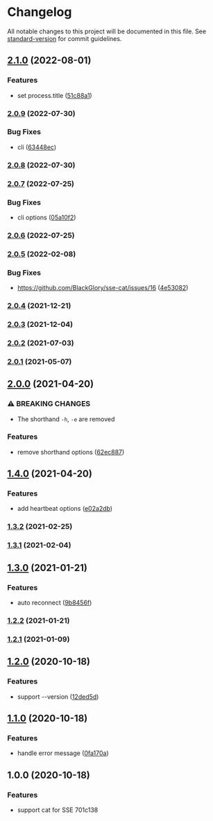 # Changelog

All notable changes to this project will be documented in this file. See [standard-version](https://github.com/conventional-changelog/standard-version) for commit guidelines.

## [2.1.0](https://github.com/BlackGlory/sse-cat/compare/v2.0.9...v2.1.0) (2022-08-01)


### Features

* set process.title ([51c88a1](https://github.com/BlackGlory/sse-cat/commit/51c88a1770e3d258e5662b496c53dfc2e28c574d))

### [2.0.9](https://github.com/BlackGlory/sse-cat/compare/v2.0.8...v2.0.9) (2022-07-30)


### Bug Fixes

* cli ([63448ec](https://github.com/BlackGlory/sse-cat/commit/63448ec4958484a5430f6c6066e252356f9197c8))

### [2.0.8](https://github.com/BlackGlory/sse-cat/compare/v2.0.7...v2.0.8) (2022-07-30)

### [2.0.7](https://github.com/BlackGlory/sse-cat/compare/v2.0.6...v2.0.7) (2022-07-25)


### Bug Fixes

* cli options ([05a10f2](https://github.com/BlackGlory/sse-cat/commit/05a10f286120ed8533677363d2d448f6fad0eaab))

### [2.0.6](https://github.com/BlackGlory/sse-cat/compare/v2.0.5...v2.0.6) (2022-07-25)

### [2.0.5](https://github.com/BlackGlory/sse-cat/compare/v2.0.4...v2.0.5) (2022-02-08)


### Bug Fixes

* https://github.com/BlackGlory/sse-cat/issues/16 ([4e53082](https://github.com/BlackGlory/sse-cat/commit/4e53082984ed83f0f6d5fc9fde0628d313d022a2))

### [2.0.4](https://github.com/BlackGlory/sse-cat/compare/v2.0.3...v2.0.4) (2021-12-21)

### [2.0.3](https://github.com/BlackGlory/sse-cat/compare/v2.0.2...v2.0.3) (2021-12-04)

### [2.0.2](https://github.com/BlackGlory/sse-cat/compare/v2.0.1...v2.0.2) (2021-07-03)

### [2.0.1](https://github.com/BlackGlory/sse-cat/compare/v2.0.0...v2.0.1) (2021-05-07)

## [2.0.0](https://github.com/BlackGlory/sse-cat/compare/v1.4.0...v2.0.0) (2021-04-20)


### ⚠ BREAKING CHANGES

* The shorthand `-h`, `-e` are removed

### Features

* remove shorthand options ([62ec887](https://github.com/BlackGlory/sse-cat/commit/62ec88712cd8f82ed5fad0fcb0bb33c92e256fc6))

## [1.4.0](https://github.com/BlackGlory/sse-cat/compare/v1.3.2...v1.4.0) (2021-04-20)


### Features

* add heartbeat options ([e02a2db](https://github.com/BlackGlory/sse-cat/commit/e02a2dbe1d217b11658417d090a6831f0b41486a))

### [1.3.2](https://github.com/BlackGlory/sse-cat/compare/v1.3.1...v1.3.2) (2021-02-25)

### [1.3.1](https://github.com/BlackGlory/sse-cat/compare/v1.3.0...v1.3.1) (2021-02-04)

## [1.3.0](https://github.com/BlackGlory/sse-cat/compare/v1.2.2...v1.3.0) (2021-01-21)


### Features

* auto reconnect ([9b8456f](https://github.com/BlackGlory/sse-cat/commit/9b8456f76105a346a38fcb121c9d4bbd89f52a71))

### [1.2.2](https://github.com/BlackGlory/sse-cat/compare/v1.2.1...v1.2.2) (2021-01-21)

### [1.2.1](https://github.com/BlackGlory/sse-cat/compare/v1.2.0...v1.2.1) (2021-01-09)

## [1.2.0](https://github.com/BlackGlory/sse-cat/compare/v1.1.0...v1.2.0) (2020-10-18)


### Features

* support --version ([12ded5d](https://github.com/BlackGlory/sse-cat/commit/12ded5d8b718cb9204fd1f7833d0653943d32925))

## [1.1.0](https://github.com/BlackGlory/sse-cat/compare/v1.0.0...v1.1.0) (2020-10-18)


### Features

* handle error message ([0fa170a](https://github.com/BlackGlory/sse-cat/commit/0fa170a40dfad93ad6ebf626d49d56e16a4af047))

## 1.0.0 (2020-10-18)


### Features

* support cat for SSE 701c138
